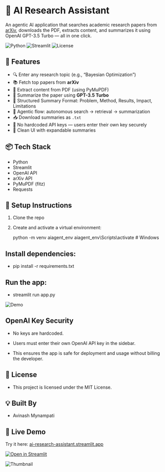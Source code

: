 # 🧠 AI Research Assistant

An agentic AI application that searches academic research papers from [arXiv](https://arxiv.org), downloads the PDF, extracts content, and summarizes it using OpenAI GPT-3.5 Turbo — all in one click.


![Python](https://img.shields.io/badge/Python-3.10-blue)
![Streamlit](https://img.shields.io/badge/Built%20With-Streamlit-red)
![License](https://img.shields.io/badge/License-MIT-green)

## 🚀 Features
- 🔍 Enter any research topic (e.g., “Bayesian Optimization”)
- 📚 Fetch top papers from **arXiv**
- 📄 Extract content from PDF (using PyMuPDF)
- 🤖 Summarize the paper using **GPT-3.5 Turbo**
- 🧾 Structured Summary Format: Problem, Method, Results, Impact, Limitations
- 🧠 Agentic flow: autonomous search → retrieval → summarization
- 📥 Download summaries as `.txt`
- 🧼 No hardcoded API keys — users enter their own key securely
- 🎨 Clean UI with expandable summaries

## 📦 Tech Stack
- Python
- Streamlit
- OpenAI API
- arXiv API
- PyMuPDF (fitz)
- Requests

## 🔐 Setup Instructions

1. Clone the repo
2. Create and activate a virtual environment:
   
   python -m venv aiagent_env
   aiagent_env\Scripts\activate  # Windows

## Install dependencies:
- pip install -r requirements.txt



## Run the app:

- streamlit run app.py

![Demo](image.png)

## OpenAI Key Security
- No keys are hardcoded.

- Users must enter their own OpenAI API key in the sidebar.

- This ensures the app is safe for deployment and usage without billing the developer.

## 📄 License
- This project is licensed under the MIT License.

## 💡 Built By
- Avinash Mynampati


## 🚀 Live Demo

Try it here: [ai-research-assistant.streamlit.app](https://ai-research-assistant7.streamlit.app)

[![Open in Streamlit](https://static.streamlit.io/badges/streamlit_badge_black_white.svg)](https://ai-research-assistant7.streamlit.app)

![Thumbnail](image.png)

